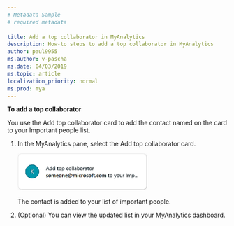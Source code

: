```yaml
---
# Metadata Sample
# required metadata

title: Add a top collaborator in MyAnalytics
description: How-to steps to add a top collaborator in MyAnalytics 
author: paul9955
ms.author: v-pascha
ms.date: 04/03/2019
ms.topic: article
localization_priority: normal 
ms.prod: mya
---
```


**To add a top collaborator**

You use the Add top collaborator card to add the contact named on the card to your Important people list.

1. In the MyAnalytics pane, select the Add top collaborator card.

    ![Add top collaborator card](../../Images/mya/use/Add-top-collaborator-ed.png)

    The contact is added to your list of important people.

2. (Optional) You can view the updated list in your MyAnalytics dashboard.  